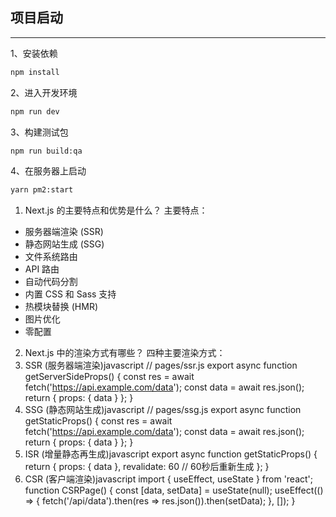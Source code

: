 ## 项目启动

---
1、安装依赖

```bash
npm install
```

2、进入开发环境

```bash
npm run dev
```

3、构建测试包

```bash
npm run build:qa
```

4、在服务器上启动
```bash
yarn pm2:start
```

1. Next.js 的主要特点和优势是什么？
主要特点：
- 服务器端渲染 (SSR)
- 静态网站生成 (SSG)
- 文件系统路由
- API 路由
- 自动代码分割
- 内置 CSS 和 Sass 支持
- 热模块替换 (HMR)
- 图片优化
- 零配置
2. Next.js 中的渲染方式有哪些？
四种主要渲染方式：
1. SSR (服务器端渲染)javascript
// pages/ssr.js
export async function getServerSideProps() {
    const res = await fetch('https://api.example.com/data');
    const data = await res.json();
    return { props: { data } };
}
2. SSG (静态网站生成)javascript
// pages/ssg.js
export async function getStaticProps() {
    const res = await fetch('https://api.example.com/data');
    const data = await res.json();
    return { props: { data } };
}
3. ISR (增量静态再生成)javascript
export async function getStaticProps() {
return {
props: { data },
revalidate: 60 // 60秒后重新生成
};
}
4. CSR (客户端渲染)javascript
import { useEffect, useState } from 'react';
function CSRPage() {
const [data, setData] = useState(null);
useEffect(() => {
    fetch('/api/data').then(res => res.json()).then(setData);
}, []);
}

